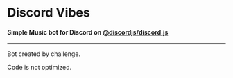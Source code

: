 # Discord Vibes
#### Simple Music bot for Discord on [@discordjs/discord.js](https://github.com/discordjs/discord.js)
---
Bot created by challenge.

Code is not optimized.